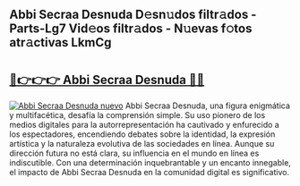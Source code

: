 ## Abbi Secraa Desnuda D𝚎sn𝚞dos filtr𝚊dos - Parts-Lg7 Vid𝚎os filtr𝚊dos - N𝚞evas f𝚘tos atr𝚊ctivas LkmCg

# <h2><a href="http://mb4lf7b.tromn.icu/?c=Abbi+Secraa+Desnuda">🔗👉👉👉 Abbi Secraa Desnuda 🔗🔗</a></h2>

[![Abbi Secraa Desnuda nuevo](https://i.imgur.com/pEAQMta.gif)](http://mb4lf7b.tromn.icu/?c=Abbi+Secraa+Desnuda)
Abbi Secraa Desnuda, una figura enigmática y multifacética, desafía la comprensión simple. Su uso pionero de los medios digitales para la autorrepresentación ha cautivado y enfurecido a los espectadores, encendiendo debates sobre la identidad, la expresión artística y la naturaleza evolutiva de las sociedades en línea. Aunque su dirección futura no está clara, su influencia en el mundo en línea es indiscutible. Con una determinación inquebrantable y un encanto innegable, el impacto de Abbi Secraa Desnuda en la comunidad digital es significativo.
